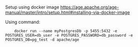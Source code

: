 Setup using docker image https://age.apache.org/age-manual/master/intro/setup.html#installing-via-docker-image

Using command:
```
    docker run --name myPostgresDb -p 5455:5432 -e POSTGRES_USER=db_user -e POSTGRES_PASSWORD=db_password -e POSTGRES_DB=pg_test -d apache/age
```